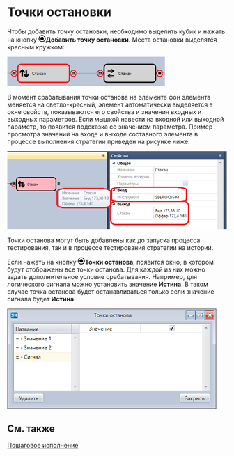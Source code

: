 # Точки остановки

Чтобы добавить точку остановки, необходимо выделить кубик и нажать на кнопку ![Designer Debug 01](../../../../images/designer_debug_01.png)**Добавить точку остановки**. Места остановки выделятся красным кружком:

![Designer Stopping point 00](../../../../images/designer_debug_break_points_00.png)

В момент срабатывания точки останова на элементе фон элемента меняется на светло\-красный, элемент автоматически выделяется в окне свойств, показываются его свойства и значения входных и выходных параметров. Если мышкой навести на входной или выходной параметр, то появится подсказка со значением параметра. Пример просмотра значений на входе и выходе составного элемента в процессе выполнения стратегии приведен на рисунке ниже:

![Designer Stopping point 01](../../../../images/designer_debug_break_points_01.png)

Точки останова могут быть добавлены как до запуска процесса тестирования, так и в процессе тестирования стратегии на истории.

Если нажать на кнопку ![Designer Debug 01](../../../../images/designer_debug_01.png)**Точки останова**, появится окно, в котором будут отображены все точки останова. Для каждой из них можно задать дополнительное условие срабатывания. Например, для логического сигнала можно установить значение **Истина**. В таком случае точка останова будет останавливаться только если значение сигнала будет **Истина**. 

![Designer Stopping point 02](../../../../images/designer_stopping_point_02.png)

## См. также

[Пошаговое исполнение](step_by_step_execution.md)
